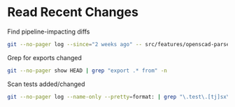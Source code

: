 # Read Recent Changes

Find pipeline-impacting diffs
```bash
git --no-pager log --since="2 weeks ago" -- src/features/openscad-parser src/features/openscad-geometry-builder src/features/babylon-renderer
```

Grep for exports changed
```bash
git --no-pager show HEAD | grep "export .* from" -n
```

Scan tests added/changed
```bash
git --no-pager log --name-only --pretty=format: | grep "\.test\.[tj]sx\?$" | sort -u
```

